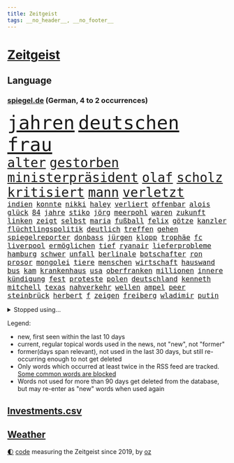 ```yaml
---
title: Zeitgeist
tags: __no_header__, __no_footer__
---
```


# [Zeitgeist](https://oliz.io/zeitgeist/)

## Language

<h3><a href="https://www.spiegel.de" target="_blank">spiegel.de</a> (German, 4 to 2 occurrences)</h3>
<p style="font-family:monospace">
<span style="font-size:32pt"><a href="news_links.html#jahren" class="current">jahren</a></span>
<span style="font-size:32pt"><a href="news_links.html#deutschen" class="current">deutschen</a></span>
<span style="font-size:32pt"><a href="news_links.html#frau" class="current">frau</a></span>
<br>
<span style="font-size:22pt"><a href="news_links.html#alter" class="current">alter</a></span>
<span style="font-size:22pt"><a href="news_links.html#gestorben" class="current">gestorben</a></span>
<span style="font-size:22pt"><a href="news_links.html#ministerpräsident" class="current">ministerpräsident</a></span>
<span style="font-size:22pt"><a href="news_links.html#olaf" class="current">olaf</a></span>
<span style="font-size:22pt"><a href="news_links.html#scholz" class="current">scholz</a></span>
<span style="font-size:22pt"><a href="news_links.html#kritisiert" class="current">kritisiert</a></span>
<span style="font-size:22pt"><a href="news_links.html#mann" class="current">mann</a></span>
<span style="font-size:22pt"><a href="news_links.html#verletzt" class="current">verletzt</a></span>
<br>
<span style="font-size:12pt"><a href="news_links.html#indien" class="current">indien</a></span>
<span style="font-size:12pt"><a href="news_links.html#konnte" class="current">konnte</a></span>
<span style="font-size:12pt"><a href="news_links.html#nikki" class="current">nikki</a></span>
<span style="font-size:12pt"><a href="news_links.html#haley" class="current">haley</a></span>
<span style="font-size:12pt"><a href="news_links.html#verliert" class="current">verliert</a></span>
<span style="font-size:12pt"><a href="news_links.html#offenbar" class="current">offenbar</a></span>
<span style="font-size:12pt"><a href="news_links.html#alois" class="new">alois</a></span>
<span style="font-size:12pt"><a href="news_links.html#glück" class="current">glück</a></span>
<span style="font-size:12pt"><a href="news_links.html#84" class="current">84</a></span>
<span style="font-size:12pt"><a href="news_links.html#jahre" class="current">jahre</a></span>
<span style="font-size:12pt"><a href="news_links.html#stiko" class="current">stiko</a></span>
<span style="font-size:12pt"><a href="news_links.html#jörg" class="current">jörg</a></span>
<span style="font-size:12pt"><a href="news_links.html#meerpohl" class="new">meerpohl</a></span>
<span style="font-size:12pt"><a href="news_links.html#waren" class="current">waren</a></span>
<span style="font-size:12pt"><a href="news_links.html#zukunft" class="current">zukunft</a></span>
<span style="font-size:12pt"><a href="news_links.html#linken" class="current">linken</a></span>
<span style="font-size:12pt"><a href="news_links.html#zeigt" class="current">zeigt</a></span>
<span style="font-size:12pt"><a href="news_links.html#selbst" class="current">selbst</a></span>
<span style="font-size:12pt"><a href="news_links.html#maria" class="current">maria</a></span>
<span style="font-size:12pt"><a href="news_links.html#fußball" class="current">fußball</a></span>
<span style="font-size:12pt"><a href="news_links.html#felix" class="current">felix</a></span>
<span style="font-size:12pt"><a href="news_links.html#götze" class="current">götze</a></span>
<span style="font-size:12pt"><a href="news_links.html#kanzler" class="current">kanzler</a></span>
<span style="font-size:12pt"><a href="news_links.html#flüchtlingspolitik" class="current">flüchtlingspolitik</a></span>
<span style="font-size:12pt"><a href="news_links.html#deutlich" class="current">deutlich</a></span>
<span style="font-size:12pt"><a href="news_links.html#treffen" class="current">treffen</a></span>
<span style="font-size:12pt"><a href="news_links.html#gehen" class="current">gehen</a></span>
<span style="font-size:12pt"><a href="news_links.html#spiegelreporter" class="current">spiegelreporter</a></span>
<span style="font-size:12pt"><a href="news_links.html#donbass" class="current">donbass</a></span>
<span style="font-size:12pt"><a href="news_links.html#jürgen" class="current">jürgen</a></span>
<span style="font-size:12pt"><a href="news_links.html#klopp" class="current">klopp</a></span>
<span style="font-size:12pt"><a href="news_links.html#trophäe" class="new">trophäe</a></span>
<span style="font-size:12pt"><a href="news_links.html#fc" class="current">fc</a></span>
<span style="font-size:12pt"><a href="news_links.html#liverpool" class="current">liverpool</a></span>
<span style="font-size:12pt"><a href="news_links.html#ermöglichen" class="current">ermöglichen</a></span>
<span style="font-size:12pt"><a href="news_links.html#tief" class="current">tief</a></span>
<span style="font-size:12pt"><a href="news_links.html#ryanair" class="new">ryanair</a></span>
<span style="font-size:12pt"><a href="news_links.html#lieferprobleme" class="new">lieferprobleme</a></span>
<span style="font-size:12pt"><a href="news_links.html#hamburg" class="current">hamburg</a></span>
<span style="font-size:12pt"><a href="news_links.html#schwer" class="current">schwer</a></span>
<span style="font-size:12pt"><a href="news_links.html#unfall" class="current">unfall</a></span>
<span style="font-size:12pt"><a href="news_links.html#berlinale" class="current">berlinale</a></span>
<span style="font-size:12pt"><a href="news_links.html#botschafter" class="current">botschafter</a></span>
<span style="font-size:12pt"><a href="news_links.html#ron" class="current">ron</a></span>
<span style="font-size:12pt"><a href="news_links.html#prosor" class="new">prosor</a></span>
<span style="font-size:12pt"><a href="news_links.html#mongolei" class="new">mongolei</a></span>
<span style="font-size:12pt"><a href="news_links.html#tiere" class="current">tiere</a></span>
<span style="font-size:12pt"><a href="news_links.html#menschen" class="current">menschen</a></span>
<span style="font-size:12pt"><a href="news_links.html#wirtschaft" class="current">wirtschaft</a></span>
<span style="font-size:12pt"><a href="news_links.html#hauswand" class="current">hauswand</a></span>
<span style="font-size:12pt"><a href="news_links.html#bus" class="current">bus</a></span>
<span style="font-size:12pt"><a href="news_links.html#kam" class="current">kam</a></span>
<span style="font-size:12pt"><a href="news_links.html#krankenhaus" class="current">krankenhaus</a></span>
<span style="font-size:12pt"><a href="news_links.html#usa" class="current">usa</a></span>
<span style="font-size:12pt"><a href="news_links.html#oberfranken" class="current">oberfranken</a></span>
<span style="font-size:12pt"><a href="news_links.html#millionen" class="current">millionen</a></span>
<span style="font-size:12pt"><a href="news_links.html#innere" class="current">innere</a></span>
<span style="font-size:12pt"><a href="news_links.html#kündigung" class="current">kündigung</a></span>
<span style="font-size:12pt"><a href="news_links.html#fest" class="current">fest</a></span>
<span style="font-size:12pt"><a href="news_links.html#proteste" class="current">proteste</a></span>
<span style="font-size:12pt"><a href="news_links.html#polen" class="current">polen</a></span>
<span style="font-size:12pt"><a href="news_links.html#deutschland" class="current">deutschland</a></span>
<span style="font-size:12pt"><a href="news_links.html#kenneth" class="current">kenneth</a></span>
<span style="font-size:12pt"><a href="news_links.html#mitchell" class="current">mitchell</a></span>
<span style="font-size:12pt"><a href="news_links.html#texas" class="current">texas</a></span>
<span style="font-size:12pt"><a href="news_links.html#nahverkehr" class="current">nahverkehr</a></span>
<span style="font-size:12pt"><a href="news_links.html#wellen" class="current">wellen</a></span>
<span style="font-size:12pt"><a href="news_links.html#ampel" class="current">ampel</a></span>
<span style="font-size:12pt"><a href="news_links.html#peer" class="new">peer</a></span>
<span style="font-size:12pt"><a href="news_links.html#steinbrück" class="new">steinbrück</a></span>
<span style="font-size:12pt"><a href="news_links.html#herbert" class="current">herbert</a></span>
<span style="font-size:12pt"><a href="news_links.html#f" class="new">f</a></span>
<span style="font-size:12pt"><a href="news_links.html#zeigen" class="current">zeigen</a></span>
<span style="font-size:12pt"><a href="news_links.html#freiberg" class="current">freiberg</a></span>
<span style="font-size:12pt"><a href="news_links.html#wladimir" class="current">wladimir</a></span>
<span style="font-size:12pt"><a href="news_links.html#putin" class="current">putin</a></span>
</p>
<details>
<summary>Stopped using...</summary>
<p class="former" style="font-size:12pt">
kohle(1222) steigende(1222) manchester(1221) nationalspieler(1221) rassistisch(1221) anleger(1220) egal(1220) erhöht(1220) 2019(1219) angebliche(1219) ehemann(1219) erteilt(1219) herbst(1219) investoren(1219) reiche(1219) respekt(1219) tempo(1219) dauerhaft(1218) innenminister(1218) kriminellen(1218) landesregierung(1218) richten(1218) bayerns(1217) befinden(1217) schatten(1217) stürzte(1217) willen(1217) auftakt(1216) gebaut(1216) gewaltig(1216) live(1216) portugal(1216) geworfen(1215) radikale(1215) schaltet(1215) verpassen(1215) asche(1214) brexit(1214) 65(1213) größter(1213) nahezu(1213) passt(1213) sinnvoll(1213) städte(1213) südafrika(1213) zverev(1213) 37(1212) einzug(1212) gelegt(1212) institut(1212) schildert(1212) unglück(1212) hintergründe(1211) kardinal(1211) mitteln(1211) rassistischen(1211) studierenden(1211) vorjahr(1211) parteichef(1210) unterschiedlich(1210) zinsen(1210) amerika(1209) crash(1209) keller(1209) wohnhaus(1209) werke(1208) wort(1208) bedeutung(1207) beschwerden(1207) entscheidend(1207) erkenntnisse(1207) lehnen(1207) reporter(1207) richtige(1207) vertrauen(1207) berät(1206) rät(1206) schüssen(1205) abgehört(1204) australische(1204) bestätigen(1204) deals(1204) gefangene(1204) mode(1204) globale(1203) besuchen(1202) änderungen(1202) bestimmten(1201) halb(1200) klimapolitik(1200) brechen(1199) entwickeln(1199) gering(1198) mission(1198) bande(1197) eklat(1197) heftiger(1197) umgeht(1196) letztes(1195) nationalen(1195) harten(1194) ähnlich(1193) parallelen(1191) schrecken(1191) freiwillig(1190) reduzieren(1189) hilfen(1185) rechtsstreit(1183) uhaft(1183) katharina(1182) einkommen(1181) ämter(1181) abgeschlossen(1179) geblieben(1178) günther(1175) staatlichen(1175) herausforderung(1172) entspannt(1164) verdoppelt(1162) heizen(1161) mängel(1155) einfache(1149) stopp(1142) nick(1138) wetterdienst(1133) gezielt(1098) carlos(1074) autobahnen(1073) strecken(1052) werte(1025) finanziert(1023) fußballnationalmannschaft(1014) lediglich(1000) arte(957) rereportage(957) kroatien(956) anführer(955) djoković(951) bundesanwaltschaft(941) sichtbar(931) fossilen(919) gremium(919) weibliche(913) liebsten(888) papiere(882) zorn(880) gehälter(876) gesetzentwurf(875) games(868) abkommen(854) energiekosten(853) kunstwerke(851) verständigt(843) 200000(840) ostdeutschland(831) rande(811) martina(795) 87(782) öffentlichrechtlichen(779) aufgestellt(774) einrichtungen(765) verringern(754) krankheiten(741) versteckte(728) brüder(721) vereinigung(716) spiegeltitelstory(714) absagen(707) südamerika(705) schildern(704) unsicher(696) erneuerbare(695) typ(692) töchter(692) iranische(687) flüchten(682) niedersächsischen(674) weitermachen(665) schwarzes(659) großmutter(657) anschuldigungen(653) el(639) kinderinterview(638) würdigt(638) ankara(637) israelis(636) besitzt(625) sylt(624) chinesischer(623) steuerzahler(623) reporterin(622) kandidat(618) kühnert(611) ulrich(611) mitarbeitende(609) idol(605) grundschule(604) vermissten(600) ängste(598) republikanern(596) energieversorger(593) wozu(591) deutsch(590) entschuldigen(586) folgten(572) scheiden(561) drohnenangriff(558) aufstand(552) hinrichtung(551) nation(551) meloni(550) offizielle(549) sperren(543) atomkraftwerk(537) angezeigt(536) verfassungsgericht(524) ernährung(522) eingreifen(518) ersetzt(518) machtmissbrauch(514) fortschritt(509) senioren(508) kollege(506) monika(504) kollegin(502) beobachter(501) rückblick(498) spiegelrecherche(498) scheinbar(496) standard(492) gerecht(491) urteilt(489) 300000(487) großeinsatz(483) carter(480) verurteilten(480) forscht(478) bergen(477) bedrohungen(475) operiert(469) parallel(466) beantragen(462) billigt(462) erreichbar(462) flugabwehr(456) häufigsten(451) jets(451) tabu(444) liberale(440) landesweiten(439) pop(439) deutschlandticket(438) djokovic(437) 1991(436) dfbelf(434) nico(434) feind(432) mitgliedern(432) durcheinander(427) saarlouis(427) gestalten(424) geschosse(421) madonna(421) al(414) perfekten(412) udo(409) nepal(404) gebühren(403) day(402) rüstet(401) amtsantritt(400) ansicht(399) satellitenbild(399) meiste(396) boom(394) c(394) 23jähriger(389) cem(386) messe(383) alcaraz(382) liebt(378) schwache(375) angestiegen(374) neunzigerjahren(374) fluggesellschaft(373) siege(372) kläger(370) aufbauen(368) erschüttern(368) späten(367) geständnis(364) rechtsaußen(363) lokale(360) 2007(358) verzögerung(358) zutiefst(358) 1600(356) wölfe(352) moskauer(351) stil(351) premiers(350) unterbrechung(349) stürzten(345) joggen(344) schwangerschaftsabbrüche(344) 15jähriger(343) reichelt(338) statistischen(336) stehe(336) #metoo(334) gejagt(333) milliardenschwere(333) dringen(329) transformation(323) kalkül(319) 88(318) dürren(318) bauindustrie(317) heimlich(317) pis(317) baugenehmigungen(314) schließung(312) behaupten(309) ac(308) existenz(308) spiegeltalk(308) drama(307) zeuge(307) halbiert(306) modi(304) rückhalt(302) absolute(300) deutlicher(300) umsetzbar(300) solar(299) leclerc(298) durchschnittlich(297) gewalttaten(297) wärmepumpe(295) birgt(294) schlechtes(291) bundesweite(290) münchens(289) fühlte(288) überlegungen(288) chicago(285) spürt(281) expertengremium(278) mitarbeitenden(278) erheblich(276) miese(276) behauptungen(273) souverän(273) küche(272) feinde(269) iphones(269) sparkassen(267) spektakulären(267) male(263) ermöglicht(261) beruft(260) neuwahlen(259) brutalen(258) angelegt(256) schockiert(256) dortige(255) diego(254) treu(254) zoff(254) lebensgefährlich(253) acker(252) terrorgruppe(252) scharfen(250) lukas(249) beckenbauer(248) gegners(246) indischer(242) versäumnisse(241) celsius(240) stock(240) verschwendung(240) sonntagmorgen(238) moschee(237) made(234) sanieren(234) renommierten(232) argentinische(231) rechtsruck(230) vorbilder(229) fußballem(228) bitcoin(227) lieferten(227) schnellstmöglich(226) preiserhöhung(225) gesellschaftliche(224) metachef(224) netzentgelte(224) prägte(224) weile(224) benachteiligt(223) rolling(223) vorlegen(222) antisemitismusbeauftragte(221) erweist(221) lebenshaltungskosten(220) allgäu(219) erschöpfung(219) sinkende(219) zulieferer(219) effizienter(215) widersprüche(215) benötigten(214) allgemeine(212) geschlossene(211) dumme(210) gerichts(210) tiefsee(210) unterbunden(210) staatsbesuch(209) marokko(208) variante(208) durchschnitt(207) feindbild(207) jenaer(206) goldene(205) robust(205) verstrickt(205) teller(204) sturmtief(203) afdchefin(201) bewaffnete(201) brutaler(201) carolin(201) flüchtlingslager(201) schwitzen(201) höheren(200) staus(200) einzuführen(199) warmen(199) oppenheimer(198) häfen(197) zerbrochen(197) terroranschläge(196) iranischer(193) demonstrant(192) behandeln(191) lindenberg(190) costa(189) salz(189) aggressives(188) angefeindet(188) einsteigen(188) netanyahus(188) abgerissen(186) erwischte(186) visa(186) faktor(184) reisenden(184) bayreuth(183) exklusive(181) häftling(180) umweltkatastrophe(180) einbüßen(178) klubpräsident(178) vermuteten(178) tätig(177) freundinnen(176) knie(175) pablo(175) re(175) reinen(175) airport(174) akzeptanz(174) chancenlos(174) sozial(174) effekte(172) erlaubnis(169) mary(169) brücken(168) chefinnen(168) nordkoreas(168) erdtrabanten(167) geschäftsleute(167) hall(167) rausch(167) geheimdienstchef(166) kundin(166) mehrwertsteuer(166) verzehr(165) astronomen(159) raumsonde(159) vorzugehen(158) abhalten(157) geist(157) grönland(157) hoffnungsvoll(157) nachzahlen(156) schroeder(156) me(155) eugesetz(154) gewechselt(154) 83jährige(153) amtsmissbrauch(153) protestierte(153) enthielt(152) festgeld(151) achtzigerjahren(150) einbürgerungen(150) verbänden(150) chemnitz(149) minimal(149) hungerstreik(148) johannesburg(148) kebekus(148) probe(148) gleisen(147) jahreszeit(145) müde(145) syriens(145) biopic(143) comedian(141) dringenden(141) studentinnen(141) bernstein(140) bundesverkehrsminister(140) strompreis(140) digitaler(139) ecke(139) glänzte(139) vergehen(139) bradley(138) cooper(138) gerald(138) streitthema(138) winters(138) challenge(137) demokratischen(137) fernverkehr(137) hundekotattacke(137) verschüttete(137) chiara(136) detroit(136) halloween(136) schwede(136) sekunde(136) geworben(135) population(135) unfaire(135) doppelmoral(134) schiebt(134) milliardenhilfen(133) bequem(132) co₂ausstoß(132) emily(132) gewaltigen(132) schieflage(132) 43(131) berüchtigten(131) gefolgt(131) grenzregion(131) biologe(130) werkstatt(130) luxusuhr(129) auskommen(128) albanien(127) eingebürgert(127) geklappt(127) zusammengestoßen(127) anonym(126) knaus(126) anja(125) begehen(125) neuanfang(125) prekär(124) pub(124) unterbrechen(124) vorgeschichte(124) 55(123) del(123) furcht(123) lafontaine(123) regelungen(123) tolle(123) ultrarechten(123) begründet(122) visum(122) zahlungsunfähig(122) ausgegangen(121) umsätze(121) verbraucherzentrale(121) verschanzt(121) vertreibung(121) ansprüche(120) bedauern(120) betriebsrat(120) handball(120) tennisspieler(120) warme(119) airways(118) exsoldat(118) ungerecht(118) finals(117) kippt(117) neuerungen(117) verletzen(117) arnold(116) exemplare(116) usbörsenaufsicht(116) bundestagspräsidentin(115) böse(115) cups(115) dunklen(115) lanka(114) pauschale(114) sri(114) taugen(114) trail(114) 37jähriger(113) aufwachsen(113) migrationsdeal(113) schäuble(113) effenbergbank(112) schmalkalden(112) beriet(111) bevorzugt(111) fühlten(111) raketenangriffe(111) solarindustrie(111) vermittlung(111) überfüllten(111) brodelt(110) furore(110) rechtsstaat(110) schmerzen(110) erfindung(109) körperteile(109) cyberattacken(108) gardasee(108) rudolf(108) stamp(108) neukölln(107) ratschläge(107) bäumen(106) gewähren(106) giganten(106) hamasterroristen(106) parteigründung(105) stadien(105) streuen(105) todesopfern(105) white(105) anheben(104) extremistischen(104) migrationshintergrund(104) mordverdacht(104) verständigung(104) chris(103) schadensbegrenzung(103) arabische(102) bezirk(102) massaker(102) mentale(102) ranghoher(102) terroristische(102) 45jährige(101) gedeiht(101) gescheiterte(101) jeremy(101) solange(101) suezkanal(101) autozulieferer(100) bundespräsidenten(100) engere(100) friert(100) winterspiele(100) bombendrohung(99) erschreckende(99) luxushotel(99) sobald(99) sonderbeauftragte(99) frost(98) hamaschef(98) kooperieren(98) prestigeprojekt(98) sexualisierte(98) neonazis(97) raketenangriffen(97) tennisprofi(97) wucht(97) abschneiden(96) dicke(96) entsprechendes(96) scheidende(96) verbots(96) ausruf(95) flensburg(95) mogelpackung(95) odyssee(95) tvjournalist(95) wahlsieg(95) klingen(94) sinniert(94) abos(93) fürchteten(93) niedrigsten(93) nordkoreanischen(93) eingeweiht(92) enttäuschen(92) hasst(92) reederei(92) sanders(92) toben(92) altersgruppe(91) beihilfe(91) berlinmitte(91) schalker(91) betroffener(90) kapitel(90) staatssekretärin(90) südlichen(90) vergrößern(90) ampelvertreter(89) hüller(89) sarrazin(89) widersacherin(89) adam(88) evangelischen(88) handelsabkommen(88) orchester(88) petition(88) raser(88) süd(88) unlängst(88) verbliebene(88) wilkinson(88) erschrocken(87) güntherwünsch(87) positionieren(87) schirichef(87) schätzung(87) bundesamts(86) neureuther(86) virginia(86) annie(85) ernaux(85) halemba(85) literaturnobelpreisträgerin(85) längerer(85) räumung(85) schwindet(85) spiegelserie(85) zusammengeschlossen(85) garcía(84) herren(84) schwerin(84) skistar(84) traditionsklubs(84) afdlandtagsabgeordneten(83) einläuten(83) furchtbar(83) infekte(83) staatsräson(83) astronaut(82) aufgewühlt(82) bedingt(82) copa(81) depots(81) fegt(81) fehlentscheidungen(81) finanzierte(81) haderte(81) pflegen(81) cyberattacke(80) evan(80) handballnationalmannschaft(80) landtags(80) or(80) resolution(80) sowjetunion(80) spätestens(80) verdienste(80) versteuert(80) america(79) db(79) ritt(79) rosskur(79) subtil(79) ungleichheiten(79) bahnkunden(78) exchefs(78) haken(78) hast(78) lehrern(78) sicherung(78) slogan(78) verkaufsverbot(78) duft(77) geplagt(77) insolvenzantrag(77) nervosität(77) portugals(77) sprit(77) stillgelegt(77) verschaffen(77) abwärtstrend(76) aggressiver(76) besorgniserregend(76) heilmethoden(76) jabeur(76) levi(76) ons(76) wtafinals(76) ärmere(76) doppel(75) embiid(75) enthüllungen(75) regierungsbündnis(75) touristenattraktion(75) ausschlussverfahren(74) kleider(74) produzent(74) unterschrieben(74) vollzieht(74) bekanntes(73) emma(73) entspannung(73) esa(73) kofferraum(73) mayer(73) nbasuperstar(73) npd(73) webb(73) zunehmenden(73) bauer(72) drängeln(72) gleichaltrige(72) graue(72) intelligente(72) literaturpreis(72) passierte(72) preisgekrönter(72) verkehrsbehinderungen(72) weltrangliste(72) weltraumteleskop(72) zunutze(72) bundesebene(71) einnahme(71) gedenkfeier(71) islands(71) palästinensergebiete(71) bett(70) buchautor(70) geärgert(70) jobabbau(70) mitschuldig(70) petra(70) spendiert(70) bestsellers(69) campe(69) hoffmann(69) israelhamaskonflikt(69) köpfen(69) mitregieren(69) psychologe(69) anzusehen(68) diverse(68) empathie(68) gdlwarnstreik(68) hierfür(68) huthirebellen(68) motive(68) verrückter(68) wta(68) einhaltung(67) folgerichtig(67) lokführern(67) notlösung(67) tourt(67) evangelische(66) immense(66) kreisen(66) lainer(66) meetings(66) sechzigerjahren(66) abtransportiert(65) ampelgegner(65) pfiffen(65) schatzsuche(65) stanley(65) überträgt(65) beklagen(64) beteiligen(64) bootz(64) dutzender(64) illusion(64) lannert(64) linus(64) riesterrente(64) straßer(64) tausch(64) verfallen(64) alpinen(63) bedrängnis(63) berechnung(63) berufsgruppen(63) crif(63) geklagt(63) notbremse(63) treibhausgasen(63) unruhen(63) hamasangriffs(62) kühe(62) nass(62) verhelfen(62) vermittlungsausschuss(62) vernetzt(62) wiederbeleben(62) anhalten(61) ausgewählt(61) fördere(61) konzertbeginn(61) aden(60) ausgenommen(60) befeuert(60) geistig(60) massenpanik(60) rechtsextremistischer(60) unverletzt(60) autofahrten(59) beschlagnahmen(59) gershkovich(59) rechtsradikaler(59) tabakindustrie(59) verspätung(59) aufgegangen(58) benutzte(58) cduabgeordneten(58) energieagentur(58) fdpfinanzminister(58) haushaltsloch(58) kanadierin(58) packte(58) verheimlichen(58) ausgleich(57) ausstoß(57) heimatort(57) life(57) millionenbetrug(57) polizeichef(57) verdanken(57) vetternwirtschaft(56) zugelegt(56) ambitioniert(55) befand(55) ecken(55) gerichtssaal(55) parlamentarische(55) souveräner(55) superintelligenz(55) enkel(54) geschlechtsverkehr(54) herausforderin(54) übte(54) arbeitgeberseite(53) befreite(53) beratungsstellen(53) bestem(53) brenzlig(53) emfinale(53) mitgliedschaft(53) uganda(53) wintereinbruch(53) decken(52) grand(52) güterverkehr(52) hebamme(52) insolvenzverfahren(52) organisieren(52) pech(52) simon(52) winterwetter(52) glätte(51) igel(51) kältewelle(51) streamingdienste(51) aufgebaut(50) eisigen(50) kyoto(50) mediamarktsaturn(50) neuseelands(50) späte(50) 1968(49) erdgeschoss(49) hinterfragt(49) inszenierung(49) konstantin(49) pendlerpauschale(49) reparieren(49) zündete(49) auslassen(48) co₂besteuerung(48) desantis(48) gelbe(48) kinderfreibetrag(48) aufflog(47) effiziente(47) eisige(47) glatteis(47) wenigstens(47) frikadellen(46) gedankenspiele(46) girona(46) pisastudie(46) schneefälle(46) steuerliche(46) alkoholkonsum(45) dozenten(45) entrüstung(45) glatt(45) kontrollgremium(45) mehrfamilienhaus(45) eishockeyweltverband(44) eisregen(44) luftangriffs(44) nominierungen(44) schauspiel(44) tvexpertin(44) ausgefallene(43) danke(43) ergab(43) grünenpolitikerinnen(43) prescht(43) viertelfinale(43) deklassiert(42) einstufung(42) entsprechenden(42) kyrgios(42) michelsen(42) untragbar(42) wohnhausbrand(42) überragte(42) big(41) gefördert(41) jochen(41) schwächephase(41) untersuchungsbericht(41) viren(41) wimbledon(41) begehren(40) brachial(40) darts(40) gerechtere(40) kultusministerkonferenz(40) depardieu(39) dingen(39) edgar(39) evert(39) gérard(39) hoenig(39) to(39) zurückgewinnen(39) öltanker(39) belgorod(38) hapaglloyd(38) hausarzt(38) interessieren(38) mietmarkt(38) verivox(38) abfluss(37) bernhard(37) erholt(37) ferragni(37) führungskrise(37) hinauszuzögern(37) leidenschaftlicher(37) milli(37) nettoeinkommen(37) vanilli(37) ärgern(37) alternativmedizin(36) dieselben(36) hugh(36) kabinettsmitglied(36) neugier(36) nicole(36) carroll(35) diejenigen(35) dienstpflicht(35) huthimilizen(35) kitools(35) materie(35) strahlung(35) vorsatz(35) füllt(34) glaube(34) umwelthilfe(34) fünfter(33) gangster(33) geschiedene(33) tiefkühltruhe(33) archiv(32) autoritarismus(32) 49euroticket(31) eurecht(31) frieren(31) golfturnier(31) patriarchat(31) tauwetter(31) verjährung(31) günstigere(30) krankenversicherung(30) neunte(30) patentstreit(30) ushilfen(30) bananen(29) beibehalten(29) brocken(29) byd(29) chirurgischen(29) fünftel(29) monatliche(29) nervig(29) postfaschisten(29) realitystars(29) amonra(28) hackern(28) lions(28) sand(28) verursachte(28) wirbelt(28) amoklauf(27) asteroid(27) flugzeugs(27) jeans(27) maersk(27) sehnsucht(27) vergangenem(27) abzuschütteln(26) ampeln(26) befassen(26) buchenallee(26) revolutionsgarden(26) schied(26) videokonferenzen(26) wettkampf(26) britin(25) ruiniert(25) schmid(25) traktor(25) wohnhäuser(25) birnbaum(24) eonchef(24) kontrollierte(24) leonhard(24) liberaler(24) linien(24) niedriger(24) rissen(24) weiterreisen(24) anhaltende(23) bestrafen(23) einrichtungsgegenstände(23) fossil(23) japanisches(23) rast(23) strategischer(23) unangenehm(23) erkläre(22) hinrichten(22) ifoinstituts(22) inmitten(22) liiert(22) rekordsumme(22) rohan(22) seen(22) seoul(22) spirit(22) wofür(22) aktivieren(21) bildungssenatorin(21) empören(21) fulminanter(21) hervorgeht(21) partys(21) pazifik(21) soul(21) raumfahrt(20) todestag(20) klaute(19) lautet(19) poor(19) trauerstaatsakt(19) blockaden(18) chialo(18) griffiths(18) kulturförderung(18) landsmann(18) oscar(18) rob(18) staatsakt(18) stromausfälle(18) unonothilfekoordinator(18) ’ndrangheta(18) ausschüttung(17) bitcoinkurs(17) entwickler(17) gdlstreik(17) mondlandung(17) pendeln(17) schlichtungsstelle(17) sommermärchen(17) zornig(17) tücken(16) uniform(16) handballer(15) sap(15) softwarekonzern(15) spektakuläres(15) bestsellerautor(14) foster(14) jodie(14) kempten(14) leroy(14) mushrooms(14) sané(14) schalter(14) umkehren(14) ausgleichen(13) bauernpräsident(13) berühmteste(13) kamiński(13) kitzbühel(13) lila(13) mariusz(13) musikindustrie(13) retteten(13) rukwied(13) senator(13) überschätzt(13) argumente(12) browser(12) chrome(12) dreister(12) panzerabwehrraketen(12) peregrine(12) pfiffe(12) warnten(12) warteten(12) aromen(11) erfolgsgeheimnis(11) exklusiv(11) grundstück(11) himmels(11) livesendung(11) mahnung(11) medizinischer(11) oman(11) piste(11) skiverband(11) streif(11) verspäteter(11) weltstar(11)
</p>
</details>
<p>Legend:
<ul>
<li><span class="new">new</span>, first seen within the last 10 days</li>
<li><span class="current">current</span>, regular topical words used in the news, not "new", not "former"</li>
<li><span class="former">former(days span relevant)</span>, not used in the last 30 days, but still re-occurring enough to not get deleted</li>
<li>Only words which occurred at least twice in the RSS feed are tracked. <a href="language/filters.py">Some common words are blocked</a></li>
<li>Words not used for more than 90 days get deleted from the database, but may re-enter as "new" words when used again</li>
</ul>
</p>

## [Investments](investments.html)[.csv](investments.csv)

## [Weather](weather.html)

<footer>
<a href="javascript:toggleTheme()" class="nav">🌓</a>
<a href="https://github.com/ooz/zeitgeist">code</a> measuring the Zeitgeist since 2019, by <a href="https://oliz.io">oz</a>
</footer>
